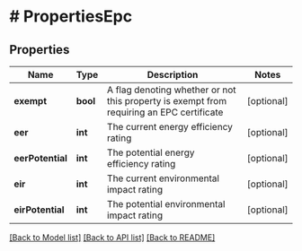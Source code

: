 # # PropertiesEpc

## Properties

Name | Type | Description | Notes
------------ | ------------- | ------------- | -------------
**exempt** | **bool** | A flag denoting whether or not this property is exempt from requiring an EPC certificate | [optional]
**eer** | **int** | The current energy efficiency rating | [optional]
**eerPotential** | **int** | The potential energy efficiency rating | [optional]
**eir** | **int** | The current environmental impact rating | [optional]
**eirPotential** | **int** | The potential environmental impact rating | [optional]

[[Back to Model list]](../../README.md#models) [[Back to API list]](../../README.md#endpoints) [[Back to README]](../../README.md)
